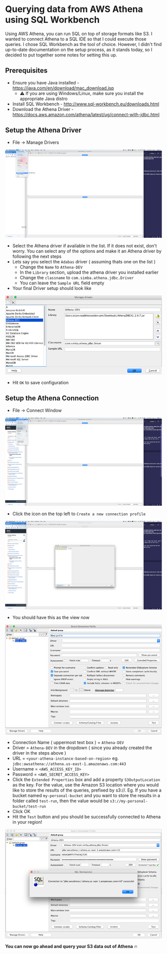 # Querying data from AWS Athena using SQL Workbench 

Using AWS Athena, you can run SQL on top of storage formats like S3. I wanted to connect Athena to a SQL IDE so that I could execute those queries. I chose SQL Workbench as the tool of choice. However, I didn't find up-to-date documentation on the setup process, as it stands today, so I decided to put together some notes for setting this up.

## Prerequisites
- Ensure you have Java installed - https://java.com/en/download/mac_download.jsp
    - :warning: If you are using Windows/Linux, make sure you install the appropriate Java distro
- Install SQL Workbench - http://www.sql-workbench.eu/downloads.html
- Download the Athena Driver - https://docs.aws.amazon.com/athena/latest/ug/connect-with-jdbc.html

## Setup the Athena Driver
- File -> Manage Drivers

![Manage Drivers](resources/manage_drivers.png)

- Select the Athena driver if available in the list. If it does not exist, don't worry. You can select any of the options and make it an Athena driver by following the next steps 
- Lets say you select the `Adabas` driver ( assuming thats one on the list )
    - Change the `Name` to `Athena-DEV`
    - In the `Library` section, upload the athena driver you installed earlier 
    - Change the `classname` to  `com.simba.athena.jdbc.Driver`
    - You can leave the `Sample URL` field empty
- Your final Driver setup should look like 

![Driver Setup](resources/create_driver.png)

- Hit `OK` to save configuration

## Setup the Athena Connection
- File -> Connect Window

![Connect Window](resources/connect_window.png)

- Click the icon on the top left to `Create a new connection profile`

![Manage Drivers](resources/new_conn_profile.png)

- You should have this as the view now

![Manage Drivers](resources/new_profile.png)

- Connection Name ( uppermost text box ) = `Athena-DEV`
- Driver = `Athena-DEV` in the dropdown ( since you already created the driver in the steps above )
- URL = `<your-athena-instance-based-on-region>` eg. `jdbc:awsathena://athena.us-east-1.amazonaws.com:443`
- Username = `<AWS_ACCESS_KEY_ID>`
- Password = `<AWS_SECRET_ACCESS_KEY>`
- Click the `Extended Properties` box and add a property `S3OutputLocation` as the key. For the value, use the Amazon S3 location where you would like to store the results of the queries, prefixed by s3://. Eg. If you have a bucket named `my-personal-bucket` and you want to store the results in a folder called `test-run`, then the value would be `s3://my-personal-bucket/test-run`
- Click OK
- Hit the `Test` button and you should be successfully connected to Athena in your region!

![Manage Drivers](resources/success.png)

**You can now go ahead and query your S3 data out of Athena** 🔥
